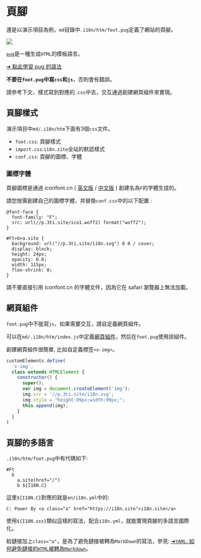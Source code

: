 # 頁腳

還是以演示項目為例，`md`目錄中`.i18n/htm/foot.pug`定義了網站的頁腳。

![](https://p.3ti.site/1721286077.avif)

[`pug`](https://pugjs.org)是一種生成`HTML`的模板語言。

[➔ 點此學習 pug 的語法](https://pugjs.org)

**不要在`foot.pug`中寫`css`和`js`**，否則會有錯誤。

請參考下文，樣式寫到對應的`.css`中去，交互通過創建網頁組件來實現。

## 頁腳樣式

演示項目中`md/.i18n/htm`下面有3個`css`文件。

* `foot.css`: 頁腳樣式
* `import.css`:`i18n.site`全站的默認樣式
* `conf.css`: 頁腳的圖標、字體

### 圖標字體

頁腳圖標是通過 iconfont.cn ( [英文版](https://www.iconfont.cn/?lang=en-us) /  [中文版](https://www.iconfont.cn/?lang=zh) ) 創建名為`F`的字體生成的。

請您按需創建自己的圖標字體，并替換`conf.css`中的以下配置 :

```
@font-face {
  font-family: "F";
  src: url(//p.3ti.site/ico1.woff2) format("woff2");
}

#Ft>b>a.site {
  background: url("//p.3ti.site/i18n.svg") 0 0 / cover;
  display: block;
  height: 24px;
  opacity: 0.8;
  width: 115px;
  flex-shrink: 0;
}
```

請不要直接引用 iconfont.cn 的字體文件，因為它在 safari 瀏覽器上無法加載。

## 網頁組件

`foot.pug`中不能寫`js`，如果需要交互，請自定義網頁組件。

可以在`md/.i18n/htm/index.js`中定義[網頁組件](https://www.freecodecamp.org/news/build-your-first-web-component/)，然后在`foot.pug`使用該組件。

創建網頁組件很簡單, 比如自定義標签`<x-img>`。

```js
customElements.define(
  'x-img',
  class extends HTMLElement {
    constructor() {
      super();
      var img = document.createElement('img');
      img.src = '//p.3ti.site/i18n.svg';
      img.style = "height:99px;width:99px;";
      this.append(img);
    }
  }
)
```

## 頁腳的多語言

`.i18n/htm/foot.pug`中有代碼如下:

```
#Ft
  b
    a.site(href="/")
    b ${I18N.C}
```

這里`${I18N.C}`對應的就是`en/i18n.yml`中的:

```
C: Power By <a class="a" href="https://i18n.site">i18n.site</a>
```

使用`${I18N.xxx}`類似這樣的寫法，配合`i18n.yml`，就能實現頁腳的多語言國際化。

給鏈接加上`class="a"`，是為了避免鏈接被轉為`MarkDown`的寫法，參見:
 [➔`YAML`: 如何避免鏈接的`HTML`被轉為`Markdown`](/i18/qa#H2)。